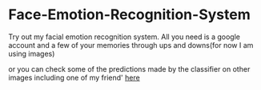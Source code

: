 # Face-Emotion-Recognition-System
Try out my facial emotion recognition system. All you need is a google account and a few of your memories through ups and downs(for now I am using images)

or you can check some of the predictions made by the classifier on other images including one of my friend' [here](FinishedFER.ipynb)
